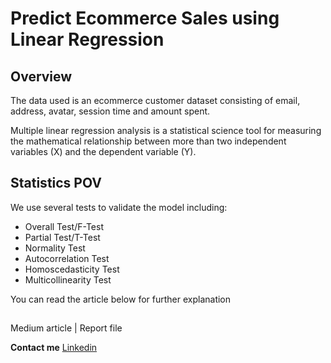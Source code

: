 # Predict Ecommerce Sales using Linear Regression
## Overview
The data used is an ecommerce customer dataset consisting of email, address, avatar, session time and amount spent.

Multiple linear regression analysis is a statistical science tool for measuring the mathematical relationship between more than two independent variables (X) and the dependent variable (Y).

## Statistics POV
We use several tests to validate the model including:
* Overall Test/F-Test
* Partial Test/T-Test
* Normality Test
* Autocorrelation Test
* Homoscedasticity Test
* Multicollinearity Test

You can read the article below for further explanation

##
Medium article | Report file

**Contact me**
[Linkedin](https://www.linkedin.com/in/aliffian/)
